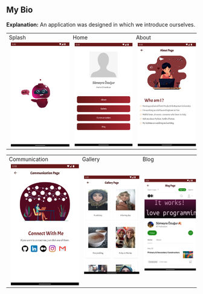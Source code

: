 ## My Bio
<b>Explanation:</b> An application was designed in which we introduce ourselves.

<div>
<table>
  <tr>
    <td >Splash</td>
     <td>Home</td>
    <td>About</td>

 
  </tr>


  <tr>
    <td >
      <img width="287" alt="signIn" src="https://github.com/sumeyraozugur/Turkcell-Bootcamp-HW/blob/main/images/hw3_0.png" hspace="5"/>
    </td>
   <td>
    <img width="290" alt="SignUp" src="https://github.com/sumeyraozugur/Turkcell-Bootcamp-HW/blob/main/images/hw3_1.png" hspace="5"/>
    </td>
      <td>
    <img width="290" alt="SignUp" src="https://github.com/sumeyraozugur/Turkcell-Bootcamp-HW/blob/main/images/hw3_2.png" hspace="5"/>
    </td>
  
  </tr>
 </table>
 
 </div>
 
 
 
 
 <div>
<table>
  <tr>
    <td >Communication</td>
     <td>Gallery</td>
    <td>Blog</td>

 
  </tr>


  <tr>
    <td >
      <img width="287" alt="signIn" src="https://github.com/sumeyraozugur/Turkcell-Bootcamp-HW/blob/main/images/hw3_3.png" hspace="5"/>
    </td>
   <td>
    <img width="290" alt="SignUp" src="https://github.com/sumeyraozugur/Turkcell-Bootcamp-HW/blob/main/images/hw3_4.png" hspace="5"/>
    </td>
      <td>
    <img width="290" alt="SignUp" src="https://github.com/sumeyraozugur/Turkcell-Bootcamp-HW/blob/main/images/hw3_5.png" hspace="5"/>
    </td>
  
  </tr>
 </table>
 
 </div>
